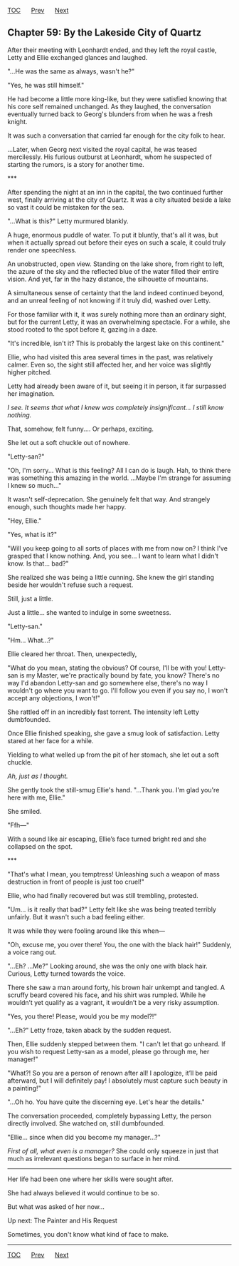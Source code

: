 [TOC](../readme.md)&nbsp;&nbsp;&nbsp;&nbsp;&nbsp;&nbsp;[Prev](index_split_034.md)&nbsp;&nbsp;&nbsp;&nbsp;&nbsp;&nbsp;[Next](index_split_036.md)



## Chapter 59: By the Lakeside City of Quartz

After their meeting with Leonhardt ended, and they left the royal
castle, Letty and Ellie exchanged glances and laughed.

"...He was the same as always, wasn't he?"

"Yes, he was still himself."

He had become a little more king-like, but they were satisfied knowing
that his core self remained unchanged. As they laughed, the conversation
eventually turned back to Georg's blunders from when he was a fresh
knight.

It was such a conversation that carried far enough for the city folk to
hear.

...Later, when Georg next visited the royal capital, he was teased
mercilessly. His furious outburst at Leonhardt, whom he suspected of
starting the rumors, is a story for another time.

\*\*\*

After spending the night at an inn in the capital, the two continued
further west, finally arriving at the city of Quartz. It was a city
situated beside a lake so vast it could be mistaken for the sea.

"...What is this?" Letty murmured blankly.

A huge, enormous puddle of water. To put it bluntly, that's all it was,
but when it actually spread out before their eyes on such a scale, it
could truly render one speechless.

An unobstructed, open view. Standing on the lake shore, from right to
left, the azure of the sky and the reflected blue of the water filled
their entire vision. And yet, far in the hazy distance, the silhouette
of mountains.

A simultaneous sense of certainty that the land indeed continued beyond,
and an unreal feeling of not knowing if it truly did, washed over Letty.

For those familiar with it, it was surely nothing more than an ordinary
sight, but for the current Letty, it was an overwhelming spectacle. For
a while, she stood rooted to the spot before it, gazing in a daze.

"It's incredible, isn't it? This is probably the largest lake on this
continent."

Ellie, who had visited this area several times in the past, was
relatively calmer. Even so, the sight still affected her, and her voice
was slightly higher pitched.

Letty had already been aware of it, but seeing it in person, it far
surpassed her imagination.

*I see. It seems that what I knew was completely insignificant… I still
know nothing.*

That, somehow, felt funny.... Or perhaps, exciting.

She let out a soft chuckle out of nowhere.

"Letty-san?"

"Oh, I'm sorry... What is this feeling? All I can do is laugh. Hah, to
think there was something this amazing in the world. ...Maybe I'm
strange for assuming I knew so much..."

It wasn't self-deprecation. She genuinely felt that way. And strangely
enough, such thoughts made her happy.

"Hey, Ellie."

"Yes, what is it?"

"Will you keep going to all sorts of places with me from now on? I think
I’ve grasped that I know nothing. And, you see... I want to learn what I
didn't know. Is that... bad?"

She realized she was being a little cunning. She knew the girl standing
beside her wouldn't refuse such a request.

Still, just a little.

Just a little... she wanted to indulge in some sweetness.

"Letty-san."

"Hm... What...?"

Ellie cleared her throat. Then, unexpectedly,

"What do you mean, stating the obvious? Of course, I'll be with you!
Letty-san is my Master, we're practically bound by fate, you know?
There's no way I'd abandon Letty-san and go somewhere else, there's no
way I wouldn't go where you want to go. I'll follow you even if you say
no, I won't accept any objections, I won't!"

She rattled off in an incredibly fast torrent. The intensity left Letty
dumbfounded.

Once Ellie finished speaking, she gave a smug look of satisfaction.
Letty stared at her face for a while.

Yielding to what welled up from the pit of her stomach, she let out a
soft chuckle.

*Ah, just as I thought.*

She gently took the still-smug Ellie's hand. "...Thank you. I'm glad
you're here with me, Ellie."

She smiled.

"Ffh—"

With a sound like air escaping, Ellie’s face turned bright red and she
collapsed on the spot.

\*\*\*

"That's what I mean, you temptress! Unleashing such a weapon of mass
destruction in front of people is just too cruel!"

Ellie, who had finally recovered but was still trembling, protested.

"Um... is it really that bad?" Letty felt like she was being treated
terribly unfairly. But it wasn't such a bad feeling either.

It was while they were fooling around like this when—

"Oh, excuse me, you over there! You, the one with the black hair!"
Suddenly, a voice rang out.

"...Eh? ...Me?" Looking around, she was the only one with black hair.
Curious, Letty turned towards the voice.

There she saw a man around forty, his brown hair unkempt and tangled. A
scruffy beard covered his face, and his shirt was rumpled. While he
wouldn’t yet qualify as a vagrant, it wouldn’t be a very risky
assumption.

"Yes, you there! Please, would you be my model?!"

"...Eh?" Letty froze, taken aback by the sudden request.

Then, Ellie suddenly stepped between them. "I can't let that go unheard.
If you wish to request Letty-san as a model, please go through me, her
manager!"

"What?! So you are a person of renown after all! I apologize, it’ll be
paid afterward, but I will definitely pay! I absolutely must capture
such beauty in a painting!"

"...Oh ho. You have quite the discerning eye. Let's hear the details."

The conversation proceeded, completely bypassing Letty, the person
directly involved. She watched on, still dumbfounded.

"Ellie... since when did you become my manager...?"

*First of all, what even is a manager?* She could only squeeze in just
that much as irrelevant questions began to surface in her mind.

------------------------------------------------------------------------

Her life had been one where her skills were sought after.

She had always believed it would continue to be so.

But what was asked of her now...

Up next: The Painter and His Request

Sometimes, you don't know what kind of face to make.


---
[TOC](../readme.md)&nbsp;&nbsp;&nbsp;&nbsp;&nbsp;&nbsp;[Prev](index_split_034.md)&nbsp;&nbsp;&nbsp;&nbsp;&nbsp;&nbsp;[Next](index_split_036.md)

